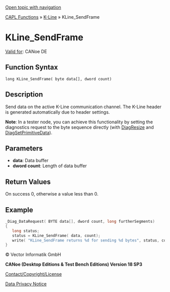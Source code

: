 [Open topic with navigation](../../../../../CANoeDEFamily.htm#Topics/CAPLFunctions/KLine/Functions/CAPLfunctionKLineSendFrame.md)

[CAPL Functions](../../CAPLfunctions.md) » [K-Line](../CAPLfunctionsKLineOverview.md) » KLine_SendFrame

# KLine_SendFrame

[Valid for](../../../Shared/FeatureAvailability.md):  CANoe DE

## Function Syntax

```
long KLine_SendFrame( byte data[], dword count)
```

## Description

Send data on the active K-Line communication channel. The K-Line header is generated automatically due to header settings.

**Note**: In a tester node, you can achieve this functionality by setting the diagnostics request to the byte sequence directly (with [DiagResize](../../Diagnostics/Functions/CAPLfunctionDiagResize2.md) and [DiagSetPrimitiveData](../../Diagnostics/Functions/CAPLfunctionDiagGetPrimitiveData.md)).

## Parameters

- **data**: Data buffer
- **dword count**: Length of data buffer

## Return Values

On success 0, otherwise a value less than 0.

## Example

```c
_Diag_DataRequest( BYTE data[], dword count, long furtherSegments)
{
   long status;
   status = KLine_SendFrame( data, count);
   write( "KLine_SendFrame returns %d for sending %d bytes", status, count);
}
```

© Vector Informatik GmbH

**CANoe (Desktop Editions & Test Bench Editions) Version 18 SP3**

[Contact/Copyright/License](../../../Shared/ContactCopyrightLicense.md)

[Data Privacy Notice](https://www.vector.com/int/en/company/get-info/privacy-policy/)